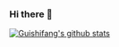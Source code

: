 ### Hi there 👋

<!--
**3519793075/3519793075** is a ✨ _special_ ✨ repository because its `README.md` (this file) appears on your GitHub profile.

Here are some ideas to get you started:

- 🔭 I’m currently working on ...
- 🌱 I’m currently learning ...
- 👯 I’m looking to collaborate on ...
- 🤔 I’m looking for help with ...
- 💬 Ask me about ...
- 📫 How to reach me: ...
- 😄 Pronouns: ...
- ⚡ Fun fact: ...
-->
[![Guishifang's github stats](https://github-readme-stats.vercel.app/api?username=3519793075&theme=dark&show_icons=true)](https://github.com/3519793075/github-readme-stats)

